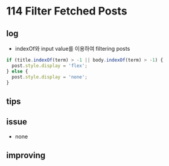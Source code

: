 # 114 Filter Fetched Posts

## log

- indexOf와 input value를 이용하여 filtering posts

```javascript
if (title.indexOf(term) > -1 || body.indexOf(term) > -1) {
  post.style.display = 'flex';
} else {
  post.style.display = 'none';
}
```

## tips

## issue

- none

## improving
